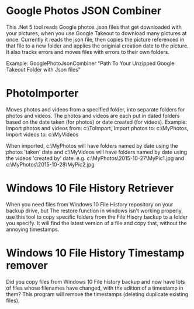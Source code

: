 # Google Photos JSON Combiner
This .Net 5 tool reads Google photos .json files that get downloaded with your pictures, when you use Google Takeout to download many pictures at once.
Currently it reads the json file, then copies the picture referenced in that file to a new folder and applies the originial creation date to the picture.  It also tracks errors
and moves files with errors to their own folders.

Example: GooglePhotoJsonCombiner "Path To Your Unzipped Google Takeout Folder with Json files"

# PhotoImporter
Moves photos and videos from a specified folder, into separate folders for photos and videos. The photos and videos are each put in dated folders based on the date taken (for photos) or date created (for videos).
Example:
Import photos and videos from: c:\ToImport, Import photos to: c:\MyPhotos, Import videos to: c:\MyVideos

When imported, c:\MyPhotos will have folders named by date using the photos 'taken' date and c:\MyVideos will have folders named by date using the videos 'created by' date. e.g. c:\MyPhotos\2015-10-27\MyPic1.jpg and c:\MyPhotos\2015-10-28\MyPic2.jpg

# Windows 10 File History Retriever
When you need files from Windows 10 File History repository on your backup drive, but The restore function in windows isn't working properly, use this tool to copy specific folders from the File Hisory backup to a folder you specify.  It will find the latest version of a file and copy that, without the annoying timestamps.

# Windows 10 File History Timestamp remover
Did you copy files from Windows 10 File history backup and now have lots of files whose filenames have changed, with the adition of a timestamp in them?  This program will remove the timestamps (deleting duplicate existing files).
